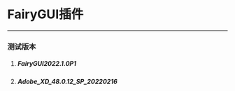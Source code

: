 # FairyGUI插件

------



### 测试版本

1. ##### FairyGUI2022.1.0P1

2. ##### Adobe_XD_48.0.12_SP_20220216

